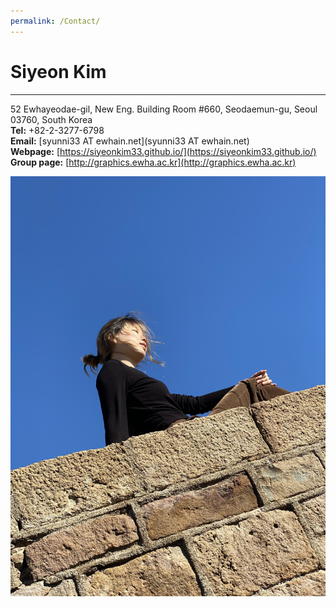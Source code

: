 ```yaml
---
permalink: /Contact/
---
```

Siyeon Kim
=============

---------------------------------------

52 Ewhayeodae-gil, New Eng. Building Room #660, Seodaemun-gu, Seoul 03760, South Korea   
__Tel:__ +82-2-3277-6798   
__Email:__ [syunni33 AT ewhain.net](syunni33 AT ewhain.net)   
__Webpage:__ [https://siyeonkim33.github.io/](https://siyeonkim33.github.io/)   
__Group page:__ [http://graphics.ewha.ac.kr](http://graphics.ewha.ac.kr)

![Alt text](/assets/images/selfie_spain.jpg)


